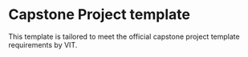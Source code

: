 # Capstone Project template

This template is tailored to meet the official capstone project template requirements by VIT.